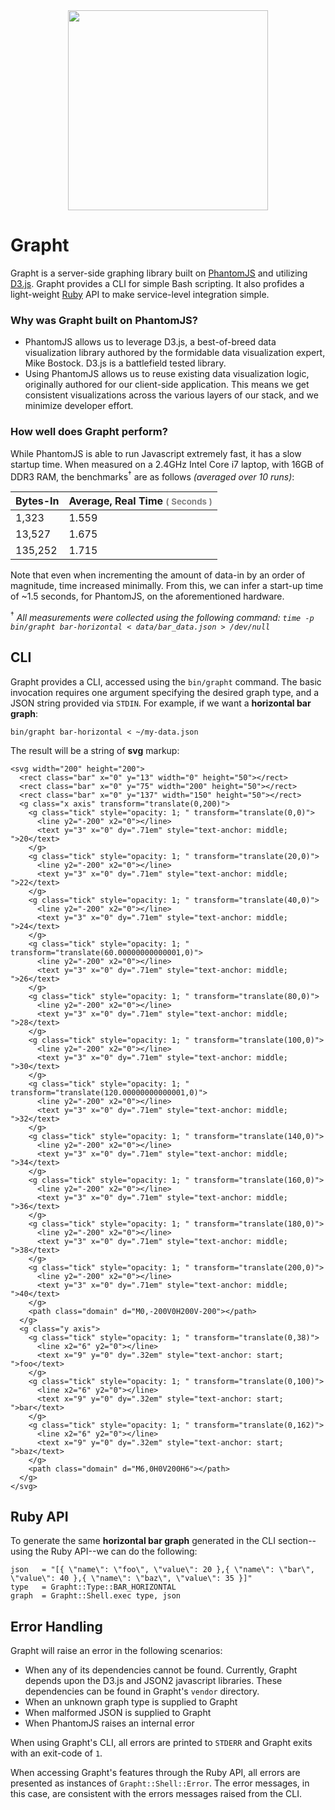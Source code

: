 <img src='http://upload.wikimedia.org/wikipedia/commons/thumb/1/15/Graft_182_%28PSF%29.png/320px-Graft_182_%28PSF%29.png' style='width: 320px; margin: 0 auto; display: block;'/>

# Grapht

Grapht is a server-side graphing library built on [PhantomJS](https://github.com/ariya/phantomjs/wiki)
and utilizing [D3.js](http://d3js.org/).  Grapht provides a CLI for simple Bash scripting.
It also profides a light-weight [Ruby](https://www.ruby-lang.org/en/)
API to make service-level integration simple.

### Why was Grapht built on PhantomJS?

- PhantomJS allows us to leverage D3.js, a best-of-breed data visualization library
authored by the formidable data visualization expert, Mike Bostock.  D3.js is a
battlefield tested library.
- Using PhantomJS allows us to reuse existing data visualization logic, originally
authored for our client-side application. This means we get consistent visualizations
across the various layers of our stack, and we minimize developer effort.

### How well does Grapht perform?

While PhantomJS is able to run Javascript extremely fast, it has a slow startup
time.  When measured on a 2.4GHz Intel Core i7 laptop, with 16GB of DDR3 RAM, the
benchmarks<sup>†</sup> are as follows _(averaged over 10 runs)_:

<table style='width: 100%;'>
  <thead>
    <tr>
      <th>Bytes-In</th>
      <th>Average, Real Time <small style='color:gray;'>( Seconds )</small></th>
    </tr>
  </thead>
  <tbody>
    <tr>
      <td>1,323</td>
      <td>1.559</td>
    </tr>
    <tr>
      <td>13,527</td>
      <td>1.675</td>
    </tr>
    <tr>
      <td>135,252</td>
      <td>1.715</td>
    </tr>
  </tbody>
</table>

Note that even when incrementing the amount of data-in by an order of magnitude,
time increased minimally.  From this, we can infer a start-up time of ~1.5 seconds,
for PhantomJS, on the aforementioned hardware.

<sup>†</sup> _All measurements were collected using the following command: `time -p bin/grapht bar-horizontal < data/bar_data.json > /dev/null`_

## CLI

Grapht provides a CLI, accessed using the `bin/grapht` command.  The basic invocation
requires one argument specifying the desired graph type, and a JSON string provided
via `STDIN`.  For example, if we want a **horizontal bar graph**:

    bin/grapht bar-horizontal < ~/my-data.json

The result will be a string of **svg** markup:

    <svg width="200" height="200">
      <rect class="bar" x="0" y="13" width="0" height="50"></rect>
      <rect class="bar" x="0" y="75" width="200" height="50"></rect>
      <rect class="bar" x="0" y="137" width="150" height="50"></rect>
      <g class="x axis" transform="translate(0,200)">
        <g class="tick" style="opacity: 1; " transform="translate(0,0)">
          <line y2="-200" x2="0"></line>
          <text y="3" x="0" dy=".71em" style="text-anchor: middle; ">20</text>
        </g>
        <g class="tick" style="opacity: 1; " transform="translate(20,0)">
          <line y2="-200" x2="0"></line>
          <text y="3" x="0" dy=".71em" style="text-anchor: middle; ">22</text>
        </g>
        <g class="tick" style="opacity: 1; " transform="translate(40,0)">
          <line y2="-200" x2="0"></line>
          <text y="3" x="0" dy=".71em" style="text-anchor: middle; ">24</text>
        </g>
        <g class="tick" style="opacity: 1; " transform="translate(60.00000000000001,0)">
          <line y2="-200" x2="0"></line>
          <text y="3" x="0" dy=".71em" style="text-anchor: middle; ">26</text>
        </g>
        <g class="tick" style="opacity: 1; " transform="translate(80,0)">
          <line y2="-200" x2="0"></line>
          <text y="3" x="0" dy=".71em" style="text-anchor: middle; ">28</text>
        </g>
        <g class="tick" style="opacity: 1; " transform="translate(100,0)">
          <line y2="-200" x2="0"></line>
          <text y="3" x="0" dy=".71em" style="text-anchor: middle; ">30</text>
        </g>
        <g class="tick" style="opacity: 1; " transform="translate(120.00000000000001,0)">
          <line y2="-200" x2="0"></line>
          <text y="3" x="0" dy=".71em" style="text-anchor: middle; ">32</text>
        </g>
        <g class="tick" style="opacity: 1; " transform="translate(140,0)">
          <line y2="-200" x2="0"></line>
          <text y="3" x="0" dy=".71em" style="text-anchor: middle; ">34</text>
        </g>
        <g class="tick" style="opacity: 1; " transform="translate(160,0)">
          <line y2="-200" x2="0"></line>
          <text y="3" x="0" dy=".71em" style="text-anchor: middle; ">36</text>
        </g>
        <g class="tick" style="opacity: 1; " transform="translate(180,0)">
          <line y2="-200" x2="0"></line>
          <text y="3" x="0" dy=".71em" style="text-anchor: middle; ">38</text>
        </g>
        <g class="tick" style="opacity: 1; " transform="translate(200,0)">
          <line y2="-200" x2="0"></line>
          <text y="3" x="0" dy=".71em" style="text-anchor: middle; ">40</text>
        </g>
        <path class="domain" d="M0,-200V0H200V-200"></path>
      </g>
      <g class="y axis">
        <g class="tick" style="opacity: 1; " transform="translate(0,38)">
          <line x2="6" y2="0"></line>
          <text x="9" y="0" dy=".32em" style="text-anchor: start; ">foo</text>
        </g>
        <g class="tick" style="opacity: 1; " transform="translate(0,100)">
          <line x2="6" y2="0"></line>
          <text x="9" y="0" dy=".32em" style="text-anchor: start; ">bar</text>
        </g>
        <g class="tick" style="opacity: 1; " transform="translate(0,162)">
          <line x2="6" y2="0"></line>
          <text x="9" y="0" dy=".32em" style="text-anchor: start; ">baz</text>
        </g>
        <path class="domain" d="M6,0H0V200H6"></path>
      </g>
    </svg>

## Ruby API

To generate the same **horizontal bar graph** generated in the CLI
section--using the Ruby API--we can do the following:

    json   = "[{ \"name\": \"foo\", \"value\": 20 },{ \"name\": \"bar\", \"value\": 40 },{ \"name\": \"baz\", \"value\": 35 }]"
    type   = Grapht::Type::BAR_HORIZONTAL
    graph  = Grapht::Shell.exec type, json

## Error Handling

Grapht will raise an error in the following scenarios:

- When any of its dependencies cannot be found.  Currently, Grapht
depends upon the D3.js and JSON2 javascript libraries.  These dependencies
can be found in Grapht's `vendor` directory.
- When an unknown graph type is supplied to Grapht
- When malformed JSON is supplied to Grapht
- When PhantomJS raises an internal error

When using Grapht's CLI, all errors are printed to `STDERR` and Grapht exits
with an exit-code of `1`.

When accessing Grapht's features through the Ruby API, all errors are presented
as instances of `Grapht::Shell::Error`.  The error messages, in this case, are
consistent with the errors messages raised from the CLI.
